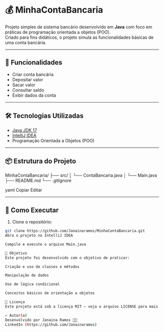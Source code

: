 # 💰 MinhaContaBancaria

Projeto simples de sistema bancário desenvolvido em **Java** com foco em práticas de programação orientada a objetos (POO).  
Criado para fins didáticos, o projeto simula as funcionalidades básicas de uma conta bancária.

---

## 🚀 Funcionalidades

- Criar conta bancária
- Depositar valor
- Sacar valor
- Consultar saldo
- Exibir dados da conta

---

## 🛠️ Tecnologias Utilizadas

- [Java JDK 17](https://www.oracle.com/java/technologies/javase/jdk17-archive-downloads.html)
- [IntelliJ IDEA](https://www.jetbrains.com/idea/)
- Programação Orientada a Objetos (POO)

---

## 📦 Estrutura do Projeto

MinhaContaBancaria/
├── src/
│ └── ContaBancaria.java
│ └── Main.java
├── README.md
└── .gitignore

yaml
Copiar
Editar

---

## 🧪 Como Executar

1. Clone o repositório:

```bash
git clone https://github.com/Janainaramos/MinhaContaBancaria.git
Abra o projeto no IntelliJ IDEA

Compile e execute o arquivo Main.java

📌 Objetivo
Este projeto foi desenvolvido com o objetivo de praticar:

Criação e uso de classes e métodos

Manipulação de dados

Uso de lógica condicional

Conceitos básicos de orientação a objetos

📄 Licença
Este projeto está sob a licença MIT – veja o arquivo LICENSE para mais detalhes.

✍️ Autor(a)
Desenvolvido por Janaina Ramos 👩‍💻
LinkedIn (https://github.com/Janainaramos)

